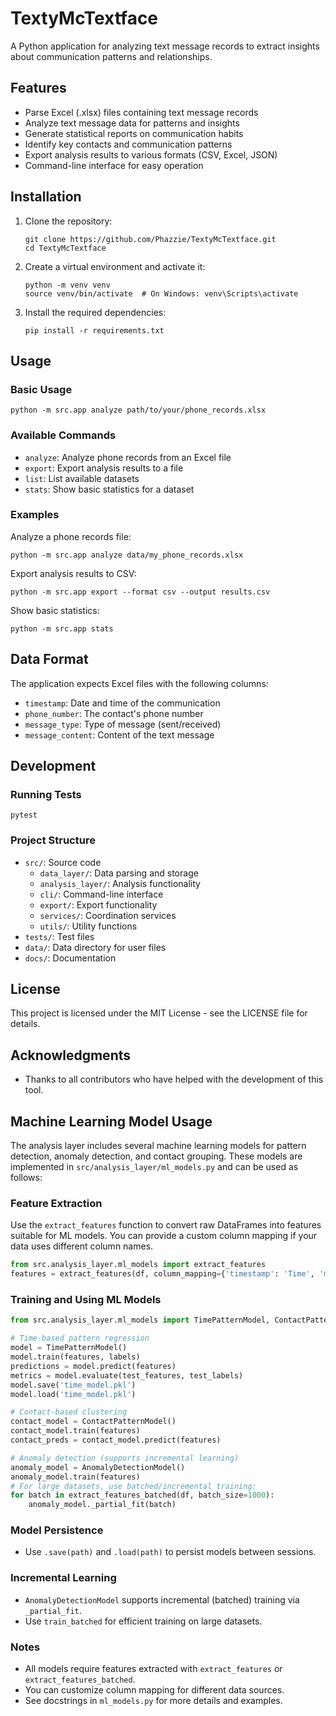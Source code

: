 # TextyMcTextface

A Python application for analyzing text message records to extract insights about communication patterns and relationships.

## Features

- Parse Excel (.xlsx) files containing text message records
- Analyze text message data for patterns and insights
- Generate statistical reports on communication habits
- Identify key contacts and communication patterns
- Export analysis results to various formats (CSV, Excel, JSON)
- Command-line interface for easy operation

## Installation

1. Clone the repository:

   ```
   git clone https://github.com/Phazzie/TextyMcTextface.git
   cd TextyMcTextface
   ```

2. Create a virtual environment and activate it:

   ```
   python -m venv venv
   source venv/bin/activate  # On Windows: venv\Scripts\activate
   ```

3. Install the required dependencies:
   ```
   pip install -r requirements.txt
   ```

## Usage

### Basic Usage

```
python -m src.app analyze path/to/your/phone_records.xlsx
```

### Available Commands

- `analyze`: Analyze phone records from an Excel file
- `export`: Export analysis results to a file
- `list`: List available datasets
- `stats`: Show basic statistics for a dataset

### Examples

Analyze a phone records file:

```
python -m src.app analyze data/my_phone_records.xlsx
```

Export analysis results to CSV:

```
python -m src.app export --format csv --output results.csv
```

Show basic statistics:

```
python -m src.app stats
```

## Data Format

The application expects Excel files with the following columns:

- `timestamp`: Date and time of the communication
- `phone_number`: The contact's phone number
- `message_type`: Type of message (sent/received)
- `message_content`: Content of the text message

## Development

### Running Tests

```
pytest
```

### Project Structure

- `src/`: Source code
  - `data_layer/`: Data parsing and storage
  - `analysis_layer/`: Analysis functionality
  - `cli/`: Command-line interface
  - `export/`: Export functionality
  - `services/`: Coordination services
  - `utils/`: Utility functions
- `tests/`: Test files
- `data/`: Data directory for user files
- `docs/`: Documentation

## License

This project is licensed under the MIT License - see the LICENSE file for details.

## Acknowledgments

- Thanks to all contributors who have helped with the development of this tool.

## Machine Learning Model Usage

The analysis layer includes several machine learning models for pattern detection, anomaly detection, and contact grouping. These models are implemented in `src/analysis_layer/ml_models.py` and can be used as follows:

### Feature Extraction

Use the `extract_features` function to convert raw DataFrames into features suitable for ML models. You can provide a custom column mapping if your data uses different column names.

```python
from src.analysis_layer.ml_models import extract_features
features = extract_features(df, column_mapping={'timestamp': 'Time', 'message_length': 'Len'})
```

### Training and Using ML Models

```python
from src.analysis_layer.ml_models import TimePatternModel, ContactPatternModel, AnomalyDetectionModel

# Time-based pattern regression
model = TimePatternModel()
model.train(features, labels)
predictions = model.predict(features)
metrics = model.evaluate(test_features, test_labels)
model.save('time_model.pkl')
model.load('time_model.pkl')

# Contact-based clustering
contact_model = ContactPatternModel()
contact_model.train(features)
contact_preds = contact_model.predict(features)

# Anomaly detection (supports incremental learning)
anomaly_model = AnomalyDetectionModel()
anomaly_model.train(features)
# For large datasets, use batched/incremental training:
for batch in extract_features_batched(df, batch_size=1000):
    anomaly_model._partial_fit(batch)
```

### Model Persistence

- Use `.save(path)` and `.load(path)` to persist models between sessions.

### Incremental Learning

- `AnomalyDetectionModel` supports incremental (batched) training via `_partial_fit`.
- Use `train_batched` for efficient training on large datasets.

### Notes

- All models require features extracted with `extract_features` or `extract_features_batched`.
- You can customize column mapping for different data sources.
- See docstrings in `ml_models.py` for more details and examples.

